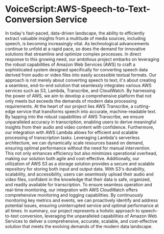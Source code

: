 # VoiceScript:AWS-Speech-to-Text-Conversion Service
In today's fast-paced, data-driven landscape, the ability to efficiently extract valuable insights from a multitude of media sources, including speech, is becoming increasingly vital. As technological advancements continue to unfold at a rapid pace, so does the demand for innovative solutions that streamline and optimize complex processes. In direct response to this growing need, our ambitious project embarks on leveraging the robust capabilities of Amazon Web Services (AWS) to craft a sophisticated system designed specifically for converting speech data derived from audio or video files into easily accessible textual formats. Our approach is not merely about converting speech to text; it's about creating a seamless, end-to-end solution that seamlessly integrates various AWS services such as S3, Lambda, Transcribe, and CloudWatch. By harnessing the power of AWS, we aim to develop a comprehensive platform that not only meets but exceeds the demands of modern data processing requirements. 
At the heart of our project lies AWS Transcribe, a cutting-edge service that transforms speech into accurate, machine-readable text. By tapping into the robust capabilities of AWS Transcribe, we ensure unparalleled accuracy in transcription, enabling users to derive meaningful insights from their audio and video content with confidence. Furthermore, our integration with AWS Lambda allows for efficient and scalable processing of transcription tasks. Leveraging Lambda's serverless architecture, we can dynamically scale resources based on demand, ensuring optimal performance without the need for manual intervention. This not only enhances efficiency but also minimizes operational overhead, making our solution both agile and cost-effective. 
Additionally, our utilization of AWS S3 as a storage solution provides a secure and scalable repository for storing both input and output data. With S3's durability, scalability, and accessibility, users can seamlessly upload their audio and video files, confident in the knowledge that their data is safe, organized, and readily available for transcription. To ensure seamless operation and real-time monitoring, our integration with AWS CloudWatch offers comprehensive monitoring and logging capabilities. By continuously monitoring key metrics and events, we can proactively identify and address potential issues, ensuring uninterrupted service and optimal performance at all times. In summary, our project represents a holistic approach to speech-to-text conversion, leveraging the unparalleled capabilities of Amazon Web Services to deliver a comprehensive, accurate, scalable, and cost-effective solution that meets the evolving demands of the modern data landscape. 
